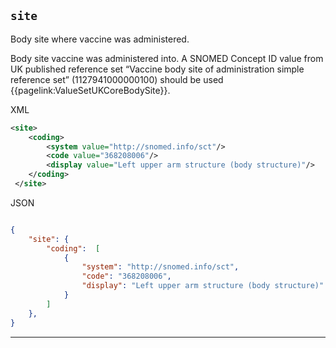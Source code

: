 ## `site`

Body site where vaccine was administered.

Body site vaccine was administered into. A SNOMED Concept ID value from UK published reference set “Vaccine body site of administration simple reference set” (1127941000000100) should be used {{pagelink:ValueSetUKCoreBodySite}}.


XML

``` xml
<site>
    <coding>
        <system value="http://snomed.info/sct"/>
        <code value="368208006"/>
        <display value="Left upper arm structure (body structure)"/>
    </coding>
 </site>   
```


JSON
```json

{
    "site": {
        "coding":  [
            {
                "system": "http://snomed.info/sct",
                "code": "368208006",
                "display": "Left upper arm structure (body structure)"
            }
        ]
    },
}
```

---